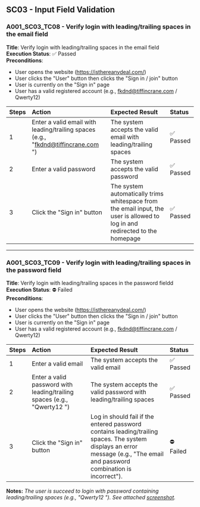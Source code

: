 ## SC03 - Input Field Validation

### A001_SC03_TC08 - Verify login with leading/trailing spaces in the email field
**Title**: Verify login with leading/trailing spaces in the email field <br>
**Execution Status**: ✅ Passed <br>
**Preconditions**: 
- User opens the website (https://isthereanydeal.com/)
- User clicks the "User" button then clicks the "Sign in / join" button
- User is currently on the "Sign in" page
- User has a valid registered account (e.g., fkdnd@tiffincrane.com / Qwerty12)

| Steps | Action | Expected Result | Status |
| :--- | :--- | :--- |:--- |
| 1 | Enter a valid email with leading/trailing spaces (e.g., "fkdnd@tiffincrane.com ") | The system accepts the valid email with leading/trailing spaces  | ✅ Passed |
| 2 | Enter a valid password | The system accepts the valid password | ✅ Passed |
| 3 | Click the "Sign in" button | The system automatically trims whitespace from the email input, the user is allowed to log in and redirected to the homepage | ✅ Passed |

---

### A001_SC03_TC09 - Verify login with leading/trailing spaces in the password field
**Title**: Verify login with leading/trailing spaces in the password fieldd <br>
**Execution Status**: ⛔ Failed <br>
**Preconditions**: 
- User opens the website (https://isthereanydeal.com/)
- User clicks the "User" button then clicks the "Sign in / join" button
- User is currently on the "Sign in" page
- User has a valid registered account (e.g., fkdnd@tiffincrane.com / Qwerty12)

| Steps | Action | Expected Result | Status |
| :--- | :--- | :--- |:--- |
| 1 | Enter a valid email | The system accepts the valid email | ✅ Passed |
| 2 | Enter a valid password with leading/trailing spaces (e.g., "Qwerty12 ") | The system accepts the valid password with leading/trailing spaces | ✅ Passed |
| 3 | Click the "Sign in" button | Log in should fail if the entered password contains leading/trailing spaces. The system displays an error message (e.g., "The email and password combination is incorrect"). | ⛔ Failed |

**Notes:** *The user is succeed to login with password containing leading/trailing spaces (e.g., "Qwerty12 "). See attached [screenshot](https://github.com/nezucode/ManualTesting-IsThereAnyDeals-LoginTestCases/blob/main/screenshots/ISTAD_A001_TC09_PasswordWithLeadingTrailingSpaces.png).*
